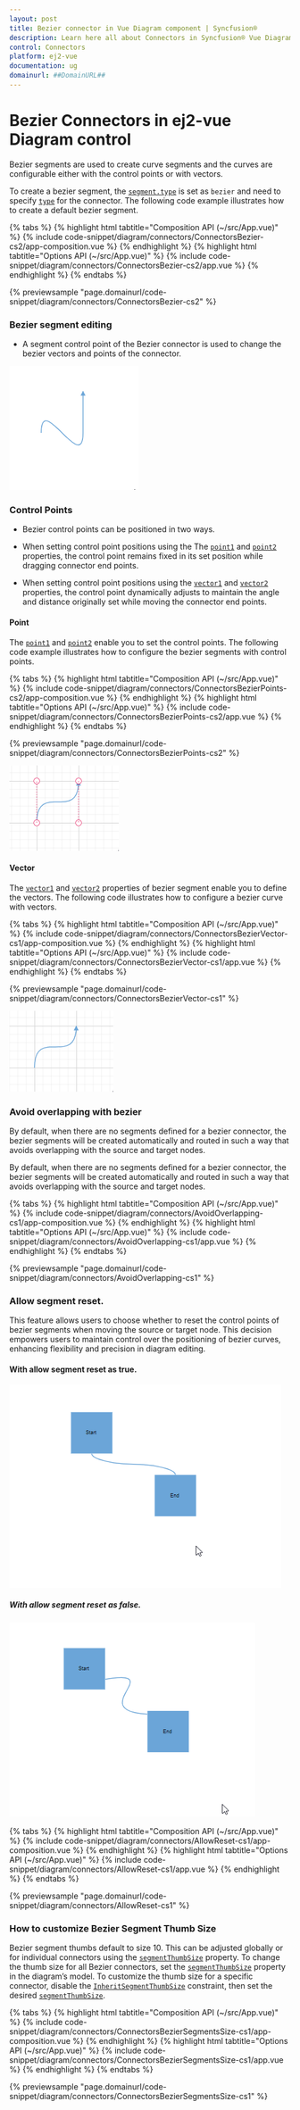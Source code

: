 ```yaml
---
layout: post
title: Bezier connector in Vue Diagram component | Syncfusion®
description: Learn here all about Connectors in Syncfusion® Vue Diagram component of Syncfusion Essential® JS 2 and more.
control: Connectors 
platform: ej2-vue
documentation: ug
domainurl: ##DomainURL##
---
```


# Bezier Connectors in ej2-vue Diagram control

Bezier segments are used to create curve segments and the curves are configurable either with the control points or with vectors.

To create a bezier segment, the [`segment.type`](https://ej2.syncfusion.com/vue/documentation/api/diagram/segments/) is set as `bezier` and need to specify [`type`](https://ej2.syncfusion.com/vue/documentation/api/diagram/connector/#type) for the connector. The following code example illustrates how to create a default bezier segment.

{% tabs %}
{% highlight html tabtitle="Composition API (~/src/App.vue)" %}
{% include code-snippet/diagram/connectors/ConnectorsBezier-cs2/app-composition.vue %}
{% endhighlight %}
{% highlight html tabtitle="Options API (~/src/App.vue)" %}
{% include code-snippet/diagram/connectors/ConnectorsBezier-cs2/app.vue %}
{% endhighlight %}
{% endtabs %}
        
{% previewsample "page.domainurl/code-snippet/diagram/connectors/ConnectorsBezier-cs2" %}

### Bezier segment editing

* A segment control point of the Bezier connector is used to change the bezier vectors and points of the connector.

![Bezier Segment edit Gif](../../../images/Bezier-control.gif)

### Control Points

* Bezier control points can be positioned in two ways.

* When setting control point positions using the The [`point1`](https://ej2.syncfusion.com/vue/documentation/api/diagram/bezierSegment/#point1) and [`point2`](https://ej2.syncfusion.com/vue/documentation/api/diagram/bezierSegment/#point2)  properties, the control point remains fixed in its set position while dragging connector end points.
* When setting control point positions using the [`vector1`](https://ej2.syncfusion.com/vue/documentation/api/diagram/bezierSegment/#vector1) and [`vector2`](https://ej2.syncfusion.com/vue/documentation/api/diagram/bezierSegment/#vector2) properties, the control point dynamically adjusts to maintain the angle and distance originally set while moving the connector end points.

#### Point

The [`point1`](https://ej2.syncfusion.com/vue/documentation/api/diagram/bezierSegment/#point1) and [`point2`](https://ej2.syncfusion.com/vue/documentation/api/diagram/bezierSegment/#point2) enable you to set the control points. The following code example illustrates how to configure the bezier segments with control points.

{% tabs %}
{% highlight html tabtitle="Composition API (~/src/App.vue)" %}
{% include code-snippet/diagram/connectors/ConnectorsBezierPoints-cs2/app-composition.vue %}
{% endhighlight %}
{% highlight html tabtitle="Options API (~/src/App.vue)" %}
{% include code-snippet/diagram/connectors/ConnectorsBezierPoints-cs2/app.vue %}
{% endhighlight %}
{% endtabs %}
        
{% previewsample "page.domainurl/code-snippet/diagram/connectors/ConnectorsBezierPoints-cs2" %}

![Bezier Control point set by point1 and point2](../../../images/Bezier-point1.gif)

#### Vector

The [`vector1`](https://ej2.syncfusion.com/vue/documentation/api/diagram/bezierSegment/#vector1) and [`vector2`](https://ej2.syncfusion.com/vue/documentation/api/diagram/bezierSegment/#vector2) properties of bezier segment enable you to define the vectors. The following code illustrates how to configure a bezier curve with vectors.

{% tabs %}
{% highlight html tabtitle="Composition API (~/src/App.vue)" %}
{% include code-snippet/diagram/connectors/ConnectorsBezierVector-cs1/app-composition.vue %}
{% endhighlight %}
{% highlight html tabtitle="Options API (~/src/App.vue)" %}
{% include code-snippet/diagram/connectors/ConnectorsBezierVector-cs1/app.vue %}
{% endhighlight %}
{% endtabs %}
        
{% previewsample "page.domainurl/code-snippet/diagram/connectors/ConnectorsBezierVector-cs1" %}

![Bezier Control point set by vector1 and vector1](../../../images/Bezier-vector1.gif)

### Avoid overlapping with bezier

By default, when there are no segments defined for a bezier connector, the bezier segments will be created automatically and routed in such a way that avoids overlapping with the source and target nodes.

By default, when there are no segments defined for a bezier connector, the bezier segments will be created automatically and routed in such a way that avoids overlapping with the source and target nodes.

{% tabs %}
{% highlight html tabtitle="Composition API (~/src/App.vue)" %}
{% include code-snippet/diagram/connectors/AvoidOverlapping-cs1/app-composition.vue %}
{% endhighlight %}
{% highlight html tabtitle="Options API (~/src/App.vue)" %}
{% include code-snippet/diagram/connectors/AvoidOverlapping-cs1/app.vue %}
{% endhighlight %}
{% endtabs %}
        
{% previewsample "page.domainurl/code-snippet/diagram/connectors/AvoidOverlapping-cs1" %}

### Allow segment reset.

This feature allows users to choose whether to reset the control points of bezier segments when moving the source or target node. This decision empowers users to maintain control over the positioning of bezier curves, enhancing flexibility and precision in diagram editing.

#### With allow segment reset as true.

![Allow Segment rest true](../../../images/allowsegReset-true.gif)

##### With allow segment reset as false.

![Allow Segment rest false](../../../images/allowsegReset-false.gif)

{% tabs %}
{% highlight html tabtitle="Composition API (~/src/App.vue)" %}
{% include code-snippet/diagram/connectors/AllowReset-cs1/app-composition.vue %}
{% endhighlight %}
{% highlight html tabtitle="Options API (~/src/App.vue)" %}
{% include code-snippet/diagram/connectors/AllowReset-cs1/app.vue %}
{% endhighlight %}
{% endtabs %}
        
{% previewsample "page.domainurl/code-snippet/diagram/connectors/AllowReset-cs1" %}

### How to customize Bezier Segment Thumb Size

Bezier segment thumbs default to size 10. This can be adjusted globally or for individual connectors using the [`segmentThumbSize`](https://ej2.syncfusion.com/vue/documentation/api/diagram/#segmentthumbsize) property.
To change the thumb size for all Bezier connectors, set the [`segmentThumbSize`](https://ej2.syncfusion.com/vue/documentation/api/diagram/#segmentthumbsize) property in the diagram’s model.
To customize the thumb size for a specific connector, disable the [`InheritSegmentThumbSize`](https://ej2.syncfusion.com/vue/documentation/api/diagram/connectorConstraints/) constraint, then set the desired [`segmentThumbSize`](https://ej2.syncfusion.com/vue/documentation/api/diagram/#segmentthumbsize).

{% tabs %}
{% highlight html tabtitle="Composition API (~/src/App.vue)" %}
{% include code-snippet/diagram/connectors/ConnectorsBezierSegmentsSize-cs1/app-composition.vue %}
{% endhighlight %}
{% highlight html tabtitle="Options API (~/src/App.vue)" %}
{% include code-snippet/diagram/connectors/ConnectorsBezierSegmentsSize-cs1/app.vue %}
{% endhighlight %}
{% endtabs %}
        
{% previewsample "page.domainurl/code-snippet/diagram/connectors/ConnectorsBezierSegmentsSize-cs1" %}